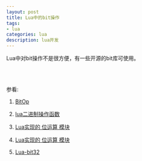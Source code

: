 ```yaml
---
layout: post
title: Lua中的bit操作
tags:
- lua
categories: lua
description: lua开发
---
```


Lua中对bit操作不是很方便，有一些开源的bit库可使用。


<!-- more -->






<br />
<br />

参看:

1. [BitOp](https://bitop.luajit.org/download.html)

2. [lua二进制操作函数](https://www.cnblogs.com/jadeboy/p/4038332.html)

3. [Lua实现的 位运算 模块](http://www.cppblog.com/zhenyu/archive/2014/02/17/1050.html)

4. [Lua实现的 位运算 模块](https://www.cnblogs.com/Xavierr/articles/3158767.html)

5. [Lua-bit32](https://github.com/microwish/Lua-bit32)

<br />
<br />
<br />

